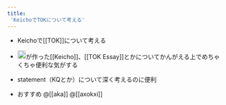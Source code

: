 ```yaml
---
title:
 'KeichoでTOKについて考える'
---
```


- Keichoで[[TOK]]について考える

- <img src='https://scrapbox.io/api/pages/blu3mo-public/nishio/icon' alt='nishio.icon' height="19.5"/>が作った[[Keicho]]、[[TOK Essay]]とかについてかんがえる上でめちゃくちゃ便利な気がする
- statement（KQとか）について深く考えるのに便利
- おすすめ @[[aka]] @[[axokxi]]
